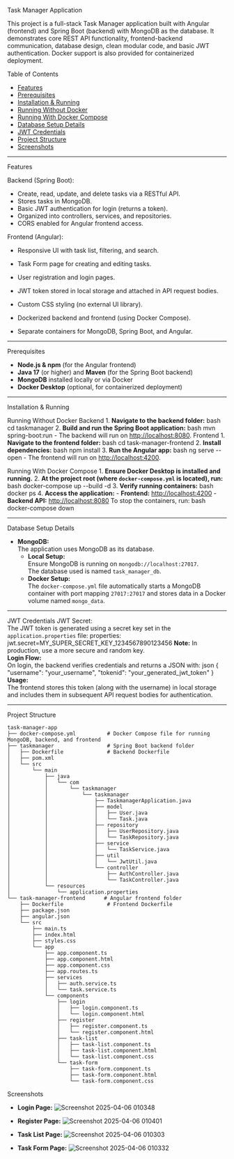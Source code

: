 Task Manager Application

This project is a full-stack Task Manager application built with Angular (frontend) and Spring Boot (backend) with MongoDB as the database. 
It demonstrates core REST API functionality, frontend-backend communication, database design, clean modular code, and basic JWT authentication. 
Docker support is also provided for containerized deployment.

Table of Contents

- [Features](#features)
- [Prerequisites](#prerequisites)
- [Installation & Running](#installation--running)
- [Running Without Docker](#running-without-docker)
- [Running With Docker Compose](#running-with-docker-compose)
- [Database Setup Details](#database-setup-details)
- [JWT Credentials](#jwt-credentials)
- [Project Structure](#project-structure)
- [Screenshots](#screenshots)

---
Features

Backend (Spring Boot):
  - Create, read, update, and delete tasks via a RESTful API.
  - Stores tasks in MongoDB.
  - Basic JWT authentication for login (returns a token).
  - Organized into controllers, services, and repositories.
  - CORS enabled for Angular frontend access.

Frontend (Angular):
  - Responsive UI with task list, filtering, and search.
  - Task Form page for creating and editing tasks.
  - User registration and login pages.
  - JWT token stored in local storage and attached in API request bodies.
  - Custom CSS styling (no external UI library).

  - Dockerized backend and frontend (using Docker Compose).
  - Separate containers for MongoDB, Spring Boot, and Angular.

---
Prerequisites

- **Node.js & npm** (for the Angular frontend)
- **Java 17** (or higher) and **Maven** (for the Spring Boot backend)
- **MongoDB** installed locally or via Docker
- **Docker Desktop** (optional, for containerized deployment)

---
Installation & Running

Running Without Docker
    Backend
    1. **Navigate to the backend folder:**
         bash cd taskmanager
    2. **Build and run the Spring Boot application:**
       bash mvn spring-boot:run
       - The backend will run on [http://localhost:8080](http://localhost:8080).
    Frontend
    1. **Navigate to the frontend folder:**
       bash cd task-manager-frontend
    2. **Install dependencies:**
       bash npm install
    3. **Run the Angular app:**
       bash ng serve --open
       - The frontend will run on [http://localhost:4200](http://localhost:4200).

Running With Docker Compose
    1. **Ensure Docker Desktop is installed and running.**
    2. **At the project root (where `docker-compose.yml` is located), run:**
      bash
       docker-compose up --build -d
    3. **Verify running containers:**
      bash
       docker ps
    4. **Access the application:**
       - **Frontend:** [http://localhost:4200](http://localhost:4200)
       - **Backend API:** [http://localhost:8080](http://localhost:8080)
    To stop the containers, run:
    bash
    docker-compose down

---

Database Setup Details
- **MongoDB:**  
  The application uses MongoDB as its database.  
  - **Local Setup:**  
    Ensure MongoDB is running on `mongodb://localhost:27017`.  
    The database used is named `task_manager_db`.
  - **Docker Setup:**  
    The `docker-compose.yml` file automatically starts a MongoDB container with port mapping `27017:27017` and stores data in a Docker volume named `mongo_data`.

---

JWT Credentials
JWT Secret:  
  The JWT token is generated using a secret key set in the `application.properties` file:
  properties:  jwt.secret=MY_SUPER_SECRET_KEY_1234567890123456
  **Note:** In production, use a more secure and random key.  
  **Login Flow:**  
  On login, the backend verifies credentials and returns a JSON with:
  json
  {
    "username": "your_username",
    "tokenid": "your_generated_jwt_token"
  }
  **Usage:**  
  The frontend stores this token (along with the username) in local storage and includes them in subsequent API request bodies for authentication.

---
Project Structure

    task-manager-app
    ├── docker-compose.yml          # Docker Compose file for running MongoDB, backend, and frontend
    ├── taskmanager                 # Spring Boot backend folder
    │   ├── Dockerfile              # Backend Dockerfile
    │   ├── pom.xml
    │   └── src
    │       └── main
    │           ├── java
    │           │   └── com
    │           │       └── taskmanager
    │           │           └── taskmanager
    │           │               ├── TaskmanagerApplication.java
    │           │               ├── model
    │           │               │   ├── User.java
    │           │               │   └── Task.java
    │           │               ├── repository
    │           │               │   ├── UserRepository.java
    │           │               │   └── TaskRepository.java
    │           │               ├── service
    │           │               │   └── TaskService.java
    │           │               ├── util
    │           │               │   └── JwtUtil.java
    │           │               └── controller
    │           │                   ├── AuthController.java
    │           │                   └── TaskController.java
    │           └── resources
    │               └── application.properties
    └── task-manager-frontend      # Angular frontend folder
        ├── Dockerfile              # Frontend Dockerfile
        ├── package.json
        ├── angular.json
        └── src
            ├── main.ts
            ├── index.html
            ├── styles.css
            └── app
                ├── app.component.ts
                ├── app.component.html
                ├── app.component.css
                ├── app.routes.ts
                ├── services
                │   ├── auth.service.ts
                │   └── task.service.ts
                └── components
                    ├── login
                    │   ├── login.component.ts
                    │   └── login.component.html
                    ├── register
                    │   ├── register.component.ts
                    │   └── register.component.html
                    ├── task-list
                    │   ├── task-list.component.ts
                    │   ├── task-list.component.html
                    │   └── task-list.component.css
                    └── task-form
                        ├── task-form.component.ts
                        ├── task-form.component.html
                        └── task-form.component.css


Screenshots 

- **Login Page:**
  ![Screenshot 2025-04-06 010348](https://github.com/user-attachments/assets/cc662173-bcc5-49cc-a300-d1ee4649e0bc)
  
- **Register Page:**
  ![Screenshot 2025-04-06 010401](https://github.com/user-attachments/assets/90cfbcee-0c75-43b4-9897-15c9eb43edb6)

- **Task List Page:**
  ![Screenshot 2025-04-06 010303](https://github.com/user-attachments/assets/fb46fd19-123f-4e7e-a149-4f7ac97487f4)

- **Task Form Page:**
  ![Screenshot 2025-04-06 010332](https://github.com/user-attachments/assets/c975b969-2d27-4684-9f0a-2de632efd80d)
